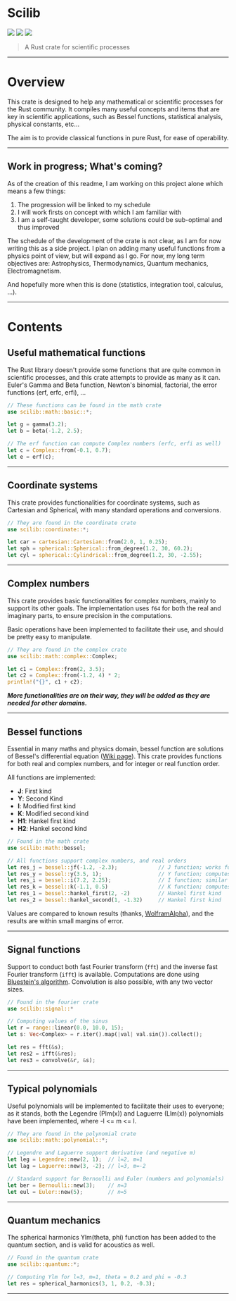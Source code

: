 # Scilib

![](https://img.shields.io/docsrs/scilib?label=Tests&style=flat-square)
![](https://img.shields.io/crates/v/scilib?style=flat-square)
![](https://img.shields.io/crates/l/scilib?style=flat-square)

> A Rust crate for scientific processes

---

# Overview

This crate is designed to help any mathematical or scientific processes for the Rust community. It compiles many useful concepts and items that are key in scientific applications, such as Bessel functions, statistical analysis, physical constants, etc...

The aim is to provide classical functions in pure Rust, for ease of operability.

---

## Work in progress; What's coming?

As of the creation of this readme, I am working on this project alone which means a few things:

1. The progression will be linked to my schedule
2. I will work firsts on concept with which I am familiar with
3. I am a self-taught developer, some solutions could be sub-optimal and thus improved

The schedule of the development of the crate is not clear, as I am for now writing this as a side project. I plan on adding many useful functions from a physics point of view, but will expand as I go. For now, my long term objectives are: Astrophysics, Thermodynamics, Quantum mechanics, Electromagnetism.

And hopefully more when this is done (statistics, integration tool, calculus, ...).

---

# Contents

## Useful mathematical functions

The Rust library doesn't provide some functions that are quite common in scientific processes, and this crate attempts to provide as many as it can. Euler's Gamma and Beta function, Newton's binomial, factorial, the error functions (erf, erfc, erfi), ...

```rust
// These functions can be found in the math crate
use scilib::math::basic::*;

let g = gamma(3.2);
let b = beta(-1.2, 2.5);

// The erf function can compute Complex numbers (erfc, erfi as well)
let c = Complex::from(-0.1, 0.7);
let e = erf(c);
```

---

## Coordinate systems

This crate provides functionalities for coordinate systems, such as Cartesian and Spherical, with many standard operations and conversions.

```rust
// They are found in the coordinate crate
use scilib::coordinate::*;

let car = cartesian::Cartesian::from(2.0, 1, 0.25);
let sph = spherical::Spherical::from_degree(1.2, 30, 60.2);
let cyl = spherical::Cylindrical::from_degree(1.2, 30, -2.55);
```

---

## Complex numbers

This crate provides basic functionalities for complex numbers, mainly to support its other goals. The implementation uses `f64` for both the real and imaginary parts, to ensure precision in the computations.

Basic operations have been implemented to facilitate their use, and should be pretty easy to manipulate.

```rust
// They are found in the complex crate
use scilib::math::complex::Complex;

let c1 = Complex::from(2, 3.5);
let c2 = Complex::from(-1.2, 4) * 2;
println!("{}", c1 + c2);
```

***More functionalities are on their way, they will be added as they are needed for other domains.***

---

## Bessel functions

Essential in many maths and physics domain, bessel function are solutions of Bessel's differential equation ([Wiki page](https://en.wikipedia.org/wiki/Bessel_function)). This crate provides functions for both real and complex numbers, and for integer or real function order.

All functions are implemented:
- **J**: First kind
- **Y**: Second Kind
- **I**: Modified first kind
- **K**: Modified second kind
- **H1**: Hankel first kind
- **H2**: Hankel second kind

```rust
// Found in the math crate
use scilib::math::bessel;

// All functions support complex numbers, and real orders
let res_j = bessel::jf(-1.2, -2.3);             // J function; works for any input and order
let res_y = bessel::y(3.5, 1);                  // Y function; computes the limit for integer order
let res_i = bessel::i(7.2, 2.25);               // I function; similar to J
let res_k = bessel::k(-1.1, 0.5)                // K function; computes the limit for integer order
let res_1 = bessel::hankel_first(2, -2)         // Hankel first kind
let res_2 = bessel::hankel_second(1, -1.32)     // Hankel first kind
```

Values are compared to known results (thanks, [WolframAlpha](https://www.wolframalpha.com/)), and the results are within small margins of error.

---

## Signal functions

Support to conduct both fast Fourier transform (`fft`) and the inverse fast Fourier transform (`ifft`) is available. Computations are
done using [Bluestein's algorithm](https://en.wikipedia.org/wiki/Chirp_Z-transform#Bluestein.27s_algorithm). Convolution is also possible,
with any two vector sizes.

```rust
// Found in the fourier crate
use scilib::signal::*

// Computing values of the sinus
let r = range::linear(0.0, 10.0, 15);
let s: Vec<Complex> = r.iter().map(|val| val.sin()).collect();

let res = fft(&s);
let res2 = ifft(&res);
let res3 = convolve(&r, &s);
```

---

## Typical polynomials

Useful polynomials will be implemented to facilitate their uses to everyone; as it stands, both the Legendre (Plm(x)) and Laguerre (Llm(x)) polynomials have been implemented, where -l <= m <= l.

```rust
// They are found in the polynomial crate
use scilib::math::polynomial::*;

// Legendre and Laguerre support derivative (and negative m)
let leg = Legendre::new(2, 1);  // l=2, m=1
let lag = Laguerre::new(3, -2); // l=3, m=-2

// Standard support for Bernoulli and Euler (numbers and polynomials)
let ber = Bernoulli::new(3);    // n=3
let eul = Euler::new(5);        // n=5
```

---

## Quantum mechanics

The spherical harmonics Ylm(theta, phi) function has been added to the quantum section, and is valid for acoustics as well.

```rust
// Found in the quantum crate
use scilib::quantum::*;

// Computing Ylm for l=3, m=1, theta = 0.2 and phi = -0.3
let res = spherical_harmonics(3, 1, 0.2, -0.3);
```

---

